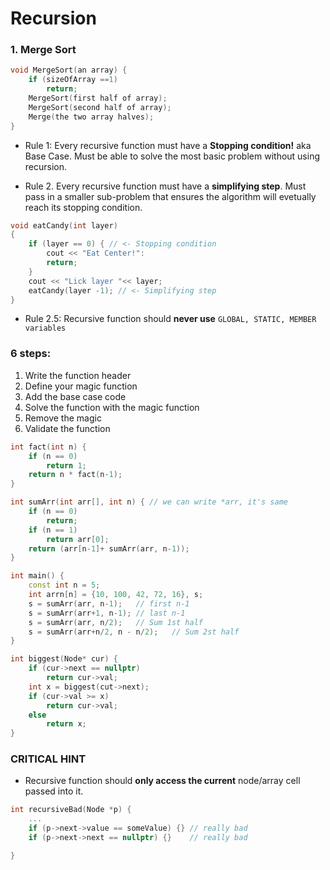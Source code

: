 # Recursion
### 1. Merge Sort
```C++
void MergeSort(an array) {
	if (sizeOfArray ==1)
		return;
	MergeSort(first half of array);
	MergeSort(second half of array);
	Merge(the two array halves);
}
```

* Rule 1: Every recursive function must have a **Stopping condition!** aka Base Case. Must be able to solve the most basic problem without using recursion.

* Rule 2. Every recursive function must have a **simplifying step**. Must
pass in a smaller sub-problem that ensures the algorithm will evetually reach its stopping condition.

```C++
void eatCandy(int layer)
{
	if (layer == 0) { // <- Stopping condition
		cout << "Eat Center!":
		return;
	}
	cout << "Lick layer "<< layer;
	eatCandy(layer -1); // <- Simplifying step
}
```

* Rule 2.5: Recursive function should **never use** `GLOBAL, STATIC, MEMBER variables`

### 6 steps:
1. Write the function header
2. Define your magic function
3. Add the base case code
4. Solve the function with the magic function
5. Remove the magic
6. Validate the function

```C++
int fact(int n) {
	if (n == 0)
		return 1;
	return n * fact(n-1);
}

int sumArr(int arr[], int n) { // we can write *arr, it's same
	if (n == 0)
		return;
	if (n == 1)
		return arr[0];
	return (arr[n-1]+ sumArr(arr, n-1));
}

int main() {
	const int n = 5;
	int arrn[n] = {10, 100, 42, 72, 16}, s;
	s = sumArr(arr, n-1);   // first n-1
	s = sumArr(arr+1, n-1); // last n-1
	s = sumArr(arr, n/2);   // Sum 1st half
	s = sumArr(arr+n/2, n - n/2);   // Sum 2st half
}
```

```C++
int biggest(Node* cur) {
	if (cur->next == nullptr)
		return cur->val;
	int x = biggest(cut->next);
	if (cur->val >= x)
		return cur->val;
	else
		return x;
}
```
### CRITICAL HINT
* Recursive function should **only access the current** node/array cell passed into it. 

```C++
int recursiveBad(Node *p) {
	...
	if (p->next->value == someValue) {} // really bad
	if (p->next->next == nullptr) {}    // really bad

}
```
